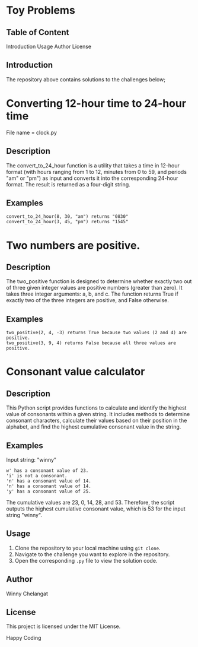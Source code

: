 # Toy Problems
## Table of Content
Introduction
Usage
Author
License


## Introduction

The repository above contains solutions to the challenges  below;
# Converting 12-hour time to 24-hour time
 File name = clock.py
 ## Description
The convert_to_24_hour function is a utility that takes a time in 12-hour format (with hours ranging from 1 to 12, minutes from 0 to 59, and periods "am" or "pm") as input and converts it into the corresponding 24-hour format. The result is returned as a four-digit string.

  ## Examples

    convert_to_24_hour(8, 30, "am") returns "0830"
    convert_to_24_hour(3, 45, "pm") returns "1545"

# Two numbers are positive.
 ## Description

The two_positive function is designed to determine whether exactly two out of three given integer values are positive numbers (greater than zero). It takes three integer arguments: a, b, and c. The function returns True if exactly two of the three integers are positive, and False otherwise.

 ## Examples

    two_positive(2, 4, -3) returns True because two values (2 and 4) are positive.
    two_positive(3, 9, 4) returns False because all three values are positive.

# Consonant value calculator
  ## Description

This Python script provides functions to calculate and identify the highest value of consonants within a given string. It includes methods to determine consonant characters, calculate their values based on their position in the alphabet, and find the highest cumulative consonant value in the string.
 ## Examples

 Input string: "winny"
 
    w' has a consonant value of 23.
    'i' is not a consonant.
    'n' has a consonant value of 14.
    'n' has a consonant value of 14.
    'y' has a consonant value of 25.

The cumulative values are 23, 0, 14, 28, and 53. Therefore, the script outputs the highest cumulative consonant value, which is 53 for the input string "winny".




## Usage

1. Clone the repository to your local machine using `git clone`.
2. Navigate to the challenge you want to explore in the repository.
3. Open the corresponding `.py` file to view the solution code.


## Author

Winny Chelangat

## License

This project is licensed under the MIT License.

Happy Coding

